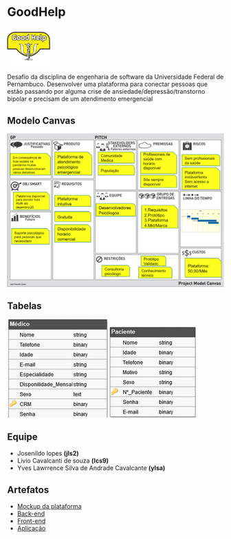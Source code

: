  
 # GoodHelp 
 <img src="https://github.com/Liviocsouza/goodHelp/blob/main/logo%20good%20help.png" alt="drawing" width="100"/>


Desafio da disciplina de engenharia de software da Universidade Federal de Pernambuco.
Desenvolver uma plataforma para conectar pessoas que estão passando por alguma crise de ansiedade/depressão/transtorno bipolar e precisam de um atendimento emergencial

## Modelo Canvas
![Canvas](https://github.com/Liviocsouza/goodHelp/blob/main/Canvas.png?raw=true "Canvas")

## Tabelas

<img src="https://github.com/Liviocsouza/goodHelp/blob/main/Screenshot_2.png" >
<img src = "https://github.com/Liviocsouza/goodHelp/blob/main/Screenshot_3.png">

## Equipe

- Josenildo lopes **(jls2)**
- Livio Cavalcanti de souza **(lcs9)**
- Yves Lawrrence Silva de Andrade Cavalcante **(ylsa)**

## Artefatos

- [Mockup da plataforma](https://www.figma.com/proto/nRM7YaXM50WeSb4Jz41oAm/Mockup?node-id=4%3A0&scaling=min-zoom)
- [Back-end](https://goodhelp-backend.herokuapp.com/)
- [Front-end](https://front-end-goodhelp.herokuapp.com/)
- [Aplicação](https://github.com/Liviocsouza/goodHelp/blob/main/Teste%20video.mp4)
